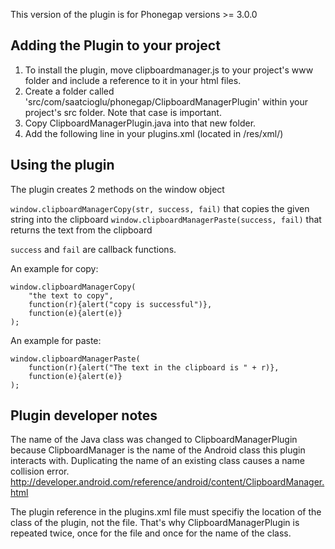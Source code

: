 This version of the plugin is for Phonegap versions >= 3.0.0

## Adding the Plugin to your project ##
1. To install the plugin, move clipboardmanager.js to your project's www folder and include a reference to it in your html files. 
2. Create a folder called 'src/com/saatcioglu/phonegap/ClipboardManagerPlugin' within your project's src folder. Note that case is important.
3. Copy ClipboardManagerPlugin.java into that new folder.
4. Add the following line in your plugins.xml (located in /res/xml/)
<plugin name="ClipboardManagerPlugin" value="com.saatcioglu.phonegap.ClipboardManagerPlugin.ClipboardManagerPlugin"/>

## Using the plugin ##
The plugin creates 2 methods on the window object

`window.clipboardManagerCopy(str, success, fail)` that copies the given string into the clipboard
`window.clipboardManagerPaste(success, fail)` that returns the text from the clipboard

`success` and `fail` are callback functions. 

An example for copy:

	window.clipboardManagerCopy(
		"the text to copy",
		function(r){alert("copy is successful")},
		function(e){alert(e)}
	);

An example for paste:

	window.clipboardManagerPaste(
		function(r){alert("The text in the clipboard is " + r)},
		function(e){alert(e)}
	);

## Plugin developer notes ##

The name of the Java class was changed to ClipboardManagerPlugin because ClipboardManager is the name of the Android class this plugin interacts with. Duplicating the name of an existing class causes a name collision error. http://developer.android.com/reference/android/content/ClipboardManager.html 

The plugin reference in the plugins.xml file must specifiy the location of the class of the plugin, not the file. That's why ClipboardManagerPlugin is repeated twice, once for the file and once for the name of the class.

